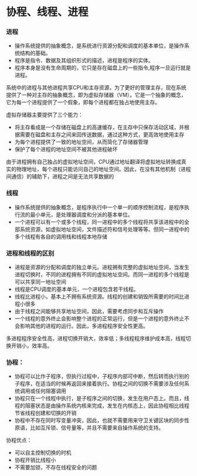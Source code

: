 # 协程、线程、进程

### 进程

- 操作系统提供的抽象概念，是系统进行资源分配和调度的基本单位，是操作系统结构的基础。
- 程序是指令、数据及其组织形式的描述，进程是程序的实体。
- 程序本身是没有生命周期的，它只是存在磁盘上的一些指令,程序一旦运行就是进程。

系统中的进程与其他进程共享CPU和主存资源，为了更好的管理主存，现在系统提供了一种对主存的抽象概念，即为虚拟存储器（VM）。它是一个抽象的概念，它为每一个进程提供了一个假象，即每个进程都在独占地使用主存。<br/>

虚拟存储器主要提供了三个能力：

* 将主存看成是一个存储在磁盘上的高速缓存，在主存中只保存活动区域，并根据需要在磁盘和主存之间来回传送数据，通过这种方式，更高效地使用主存
* 为每个进程提供了一致的地址空间，从而简化了存储器管理
* 保护了每个进程的地址空间不被其他进程破坏

由于进程拥有自己独占的虚拟地址空间，CPU通过地址翻译将虚拟地址转换成真实的物理地址，每个进程只能访问自己的地址空间。因此，在没有其他机制（进程间通信）的辅助下，进程之间是无法共享数据的


### 线程

- 操作系统提供的抽象概念，是程序执行中一个单一的顺序控制流程，是程序执行流的最小单元，是处理器调度和分派的基本单位。
- 一个进程可以有一个或多个线程，同一进程中的多个线程将共享该进程中的全部系统资源，如虚拟地址空间，文件描述符和信号处理等等。但同一进程中的多个线程有各自的调用栈和线程本地存储


### 进程和线程的区别
- 进程是资源的分配和调度的独立单元。进程拥有完整的虚拟地址空间，当发生进程切换时，不同的进程拥有不同的虚拟地址空间。而同一进程的多个线程是可以共享同一地址空间
- 线程是CPU调度的基本单元，一个进程包含若干线程。
- 线程比进程小，基本上不拥有系统资源。线程的创建和销毁所需要的时间比进程小很多
- 由于线程之间能够共享地址空间，因此，需要考虑同步和互斥操作
- 一个线程的意外终止会影响整个进程的正常运行，但是一个进程的意外终止不会影响其他的进程的运行。因此，多进程程序安全性更高。

多进程程序安全性高，进程切换开销大，效率低；多线程程序维护成本高，线程切换开销小，效率高。


### 协程：

- 协程可以比作子程序，但执行过程中，子程序内部可中断，然后转而执行别的子程序，在适当的时候再返回来接着执行。协程之间的切换不需要涉及任何系统调用或任何阻塞调用
- 协程只在一个线程中执行，是子程序之间的切换，发生在用户态上。而且，线程的阻塞状态是由操作系统内核来完成，发生在内核态上，因此协程相比线程节省线程创建和切换的开销
- 协程中不存在同时写变量冲突，因此，也就不需要用来守卫关键区块的同步性原语，比如互斥锁、信号量等，并且不需要来自操作系统的支持。


协程优点：

- 可以自主控制切换的时机
- 协程开销比线程小
- 不需要加锁，不存在线程安全的问题
